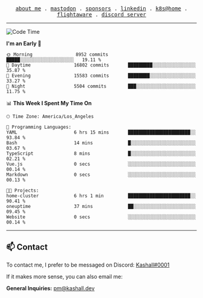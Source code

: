 <p align="center">
  <samp>
    <a href="https://jordanjones.org/">about me</a> .
    <a rel="me" href="https://mastodon.social/@kashall">mastodon</a> .
    <a href="https://github.com/sponsors/kashalls">sponsors</a> .
    <a href="https://linkedin.com/in/jordpjones">linkedin</a> .
    <a href="https://github.com/kashalls/home-cluster">k8s@home</a> .
    <a href="https://flightaware.com/adsb/stats/user/kashalls">flightaware</a> .
    <a href="https://discord.gg/V2WrCfqba9">discord server</a>
  </samp>
</p>

---

<!--START_SECTION:waka-->
![Code Time](http://img.shields.io/badge/Code%20Time-1%2C586%20hrs%2044%20mins-blue)

**I'm an Early 🐤** 

```text
🌞 Morning                8952 commits        █████░░░░░░░░░░░░░░░░░░░░   19.11 % 
🌆 Daytime                16802 commits       █████████░░░░░░░░░░░░░░░░   35.87 % 
🌃 Evening                15583 commits       ████████░░░░░░░░░░░░░░░░░   33.27 % 
🌙 Night                  5504 commits        ███░░░░░░░░░░░░░░░░░░░░░░   11.75 % 
```


📊 **This Week I Spent My Time On** 

```text
🕑︎ Time Zone: America/Los_Angeles

💬 Programming Languages: 
YAML                     6 hrs 15 mins       ███████████████████████░░   93.84 % 
Bash                     14 mins             █░░░░░░░░░░░░░░░░░░░░░░░░   03.67 % 
TypeScript               8 mins              █░░░░░░░░░░░░░░░░░░░░░░░░   02.21 % 
Vue.js                   0 secs              ░░░░░░░░░░░░░░░░░░░░░░░░░   00.14 % 
Markdown                 0 secs              ░░░░░░░░░░░░░░░░░░░░░░░░░   00.13 % 

🐱‍💻 Projects: 
home-cluster             6 hrs 1 min         ███████████████████████░░   90.41 % 
oneuptime                37 mins             ██░░░░░░░░░░░░░░░░░░░░░░░   09.45 % 
Website                  0 secs              ░░░░░░░░░░░░░░░░░░░░░░░░░   00.14 % 
```


<!--END_SECTION:waka-->

---

## 📫 Contact

To contact me, I prefer to be messaged on Discord:  [Kashall#0001](https://discord.com/users/201077739589992448)

If it makes more sense, you can also email me:

**General Inquiries:** pm@kashall.dev  
